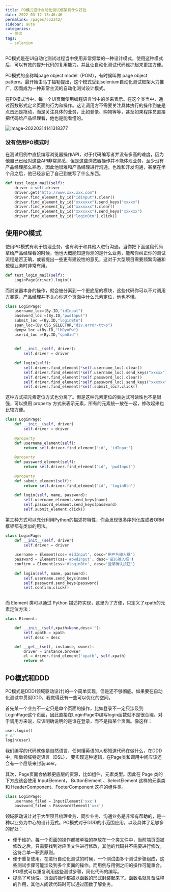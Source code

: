 ```yaml
---
title: PO模式设计自动化测试框架有什么好处
date: 2022-03-12 13:46:46
permalink: /pages/c52342/
sidebar: auto
categories:
  - 测试
tags:
  - selenium
---
```






PO模式是在UI自动化测试过程当中使用非常频繁的一种设计模式，使用这种模式后，可以有效的提升代码的复用能力，并且让自动化测试代码维护起来更加方便。



PO模式的全称叫page object model（POM），有时候叫做 page object pattern。最开始由马丁福勒提出，这个模式受到selenium自动化测试框架大力推广，因而成为一种非常主流的自动化测试设计模式。



在PO模式当中，每一个UI页面使用编程语言当中的类来表示。在这个类当中，通过函数形式定义页面的行为和操作。这让调用方不需要关注具体执行的操作到底是点击还是拖动，而是关注具体的业务，比如登录、购物等等，甚至如果程序员直接把代码给产品经理看，他也是能看懂的。

![image-20220314141318377](https://yuztuchuang.oss-cn-beijing.aliyuncs.com/img/image-20220314141318377.png)



### 没有使用PO模式时

在测试用例中直接编写浏览器操作API，对于代码编写者并没有多高的难度，因为他自己已经对这些API非常熟悉，但是这些浏览器操作并不能体现业务，至少没有产品经理那么熟悉，因此他很难和产品经理进行沟通，也难和开发沟通，甚至在半个月之后，他已经忘记了自己到底写了什么东西。

```python
def test_login_mail(self):
    driver = self.driver
    driver.get("http://www.xxx.xxx.com")
    driver.find_element_by_id("idInput").clear()
    driver.find_element_by_id("xxxxxxx").send_keys("xxxxx")
    driver.find_element_by_id("xxxxxxx").clear()
    driver.find_element_by_id("xxxxxxx").send_keys("xxxxxx")
    driver.find_element_by_id("loginBtn").click()
```





## 使用PO模式

使用PO模式有利于梳理业务，也有利于和其他人进行沟通。当你把下面这段代码拿给产品经理看的时候，他也大概能知道你测的是什么业务，能帮你纠正你的测试流程是否正确，或者提出一些更有建设性的意见，这对于大型项目需要频繁沟通和梳理业务时非常有用。

```python
def test_login_mail(self):
    LoginPage(driver).login()
```



而浏览器本身的操作，就会被分离到一个更底层的模块，这些代码你可以不对调用方暴露，产品经理并不关心你这个页面中什么元素定位，他也不懂。 

```python
class LoginPage:
	username_loc=(By.ID,"idInput")
    password_loc =(By.ID,"pwdInput")
    submit_loc =(By.ID,"loginBtn")
    span_loc=(By.CSS_SELECTOR,"div.error-tt>p")
    dynpw_loc =(By.ID,"lbDynPw")
    userid_loc =(By.ID,"spnUid")
    
    
    def __init__(self, driver):
        self.driver = driver
        
    def login(self):
        self.driver.find_element(*self.username_loc).clear()
        self.driver.find_element(*self.username_loc).send_keys("xxxxx")
        self.driver.find_element(*self.password_loc).clear()
        self.driver.find_element(*self.password_loc).send_keys("xxxxxx")
        self.driver.find_element(*self.submit_loc).click()
```



这种方式把元素定位方式也分离了。但是这种元素定位的表达式可读性也不是很强，可以换用 property 方式来表示元素，所有的元素统一放在一起，修改起来也比较方便。

```python
class LoginPage:
    def __init__(self, driver)
    	self.driver = driver
        
    @property
    def username_element(self):
        return self.driver.find_element('id', 'idInput')
    
    @property
    def password_element(self):
        return self.driver.find_element('id', 'pwdInput')
    
    @property
    def submit_element(self):
        return self.driver.find_element('id', 'loginBtn')
    
    def login(self, name, password):
        self.username_element.send_keys(name)
        self.password_element.send_keys(password)
        self.submit_element.click()
```



第三种方式可以充分利用Python的描述符特性，你会发现很多序列化库或者ORM框架都有类似的用法。

```python
class LoginPage:
    def __init__(self, driver)
    	self.driver = driver
        
    username = Element(css='#idInput', desc='用户名输入框')
    password = Element(css='#pwdInput', desc='密码输入框')
    confirm = Element(css='#loginBtn', desc='登录确认按钮')
    
   	def login(self, name, password):
        self.username.send_keys(name)
        self.password.send_keys(password)
        self.confirm.click()
        
```



而 Element 类可以通过 Python 描述符实现，这里为了方便，只定义了xpath的元素定位方法：

```python
class Element:

    def __init__(self,xpath=None,desc=''):
        self.xpath = xpath
        self.desc = desc

    def __get__(self, instance, owner):
        driver = instance.browser
        el = driver.find_element('xpath', self.xpath)
        return el
```





## PO模式和DDD



PO模式是DDD(领域驱动设计)的一个简单实现，但是还不够彻底。如果要在自动化测试中贯彻DDD，我觉得还有一些可以优化的空间。



首先某一个业务不一定只是单个页面的操作，比如登录不一定只涉及到LoginPage这个页面，因此直接在LoginPage中编写login函数就不是很合理。对于调用方来说，应该明确说明的是谁在登录，而不是指某个页面。像这样：

```python
user.login()
# or
login(user)
```

我们编写的代码就像是自然语言，任何懂英语的人都知道代码在做什么，在DDD中，叫做领域特定语言（DSL）， 要实现这种逻辑，在Page类和调用中间应该还会有一个层级来封装user。



其次，Page页面会依赖更底层的资源，比如组件，元素类型。因此在 Page 类的下方应该会使用 InputElement， ButtonElement 、SelectElement 这样的元素类和 HeaderComponent、FooterComponent 这样的组件类。

```python
class LoginPage:
	username_filed = InputElement('xxx')
	password_filed = PasswordElement('xxx')
```



领域驱动设计对于大型项目梳理业务、同步业务、沟通业务是非常有帮助的，是一种以业务为中心的设计范式。PO模式对于DDD的小范围应用，以及具体了足够多的好处：

- 便于维护。每一个页面的操作都被单独的存放在一个类文件中，当前端页面被修改之后，只需要找到对应类文件进行修改，其他的代码并不需要进行修改，这符合单一职责原则。
- 便于重复使用。在进行自动化测试的时候，一个测试由多个测试步骤组成，这些测试步骤可能涉及到多个页面的操作。而用例与用例之间的操作可能重合。PO模式可以重复利用这些测试步骤，简化代码的编写。
- 提高了可读性。页面的操作都被以函数的形式封装起来了。函数名就具备注释的作用，其他人阅读代码时可以通过函数了解业务。

